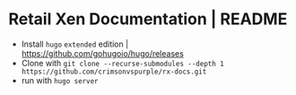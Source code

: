 # Retail Xen Documentation | README

- Install `hugo` `extended` edition | https://github.com/gohugoio/hugo/releases
- Clone with `git clone --recurse-submodules --depth 1 https://github.com/crimsonvspurple/rx-docs.git`
- run with `hugo server`